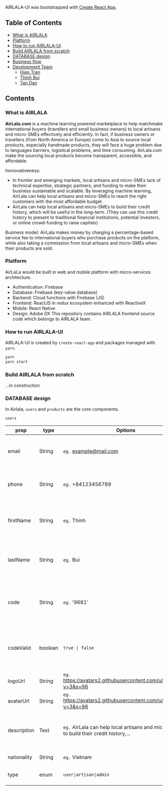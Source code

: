 AIRLALA-UI was bootstrapped with [Create React App](https://github.com/facebookincubator/create-react-app).

## Table of Contents
- [What is AIRLALA](#what-is-airlala)
- [Platform](#platform)
- [How to run AIRLALA-UI](#how-to-run-airlala-ui)
- [Build AIRLALA from scratch](#build-airlala-from-scratch)
- [DATABASE design](#database)
- [Business flow](#business-flow)
- [Development Team](#development-team)
  - [Hiep Tran](https://github.com/kaeljune)
  - [Thinh Bui](https://github.com/bdthinh)
  - [Tan Dao](https://github.com/daoduytan)

## Contents

### <a name="what-is-airlala">What is AIRLALA</a>
**AirLala.com** is a machine learning powered marketplace to help matchmake international buyers (travellers and small business owners) to local artisans and micro-SMEs effectively and efficiently. In fact, if business owners or travellers (from North America or Europe) come to Asia to source local products, especially handmade products, they will face a huge problem due to languages barriers, logistical problems, and time consuming. AirLala.com make the sourcing local products become transparent, accessible, and affordable.

Innnovativeness:
  - In frontier and emerging markets, local artisans and micro-SMEs lack of technical expertise, strategic partners, and funding to make their business sustainable and scalable. By leveraging machine learning, AirLala can help local artisans and micro-SMEs to reach the right customers with the most affordable budget. 
  - AirLala can help local artisans and micro-SMEs to build their credit history, which will be useful in the long-term. (They can use this credit history to present to traditional financial institutions, potential investors, or online crowd-funding to raise capitals)

Business model: AirLala makes money by charging a percentage-based service fee to international buyers who purchase products on the platform, while also taking a commission from local artisans and micro-SMEs when their products are sold.

### <a name="platform">Platform</a>
AirLaLa would be built in web and mobile platform with micro-services architecture.
  - Authentication: Firebase
  - Database: Firebase (key-value database)
  - Backend: Cloud functions with Firebase (JS)
  - Frontend: ReactJS in redux ecosystem enhanced with ReactiveX
  - Mobile: React Native
  - Design: Adobe DX
This repository contains AIRLALA frontend source code which belongs to AIRLALA team.

### <a name="how-to-run-airlala-ui">How to run AIRLALA-UI</a>
AIRLALA-UI is created by `create-react-app` and packages managed with `yarn`.
```js
yarn
yarn start
```

### <a name="build-airlala-from-scratch">Build AIRLALA from scratch</a>
...in construction

### <a name="database">DATABASE design</a>
In Airlala, `users` and `products` are the core components.

`users`

|prop|type|Options|Role|
|--- |--- |--- |--- |
|email|String|`eg.` example@mail.com|user's email required to input after login successfully|
|phone|String|`eg.` +84123456789|user phone number used to register AIRLALA|
|firstName|String|`eg.` Thinh|user's firstName required to input after login successfully|
|lastName|String|`eg.` Bui|user's lastName required to input after login successfully|
|code|String|`eg.` '9681'|code returned from Twillo 3rd party used to verify phone number|
|codeValid|boolean|`true \| false`|as the code is OTP, codeValid tells system the code is yet valid or not|
|logoUrl|String|`eg.` https://avatars2.githubusercontent.com/u/4838237?v=3&s=96|local Artisan business logo URL|
|avatarUrl|String|`eg.` https://avatars2.githubusercontent.com/u/4838237?v=3&s=96|user avatar URL|
|description|Text|`eg.` AirLala can help local artisans and micro-SMEs to build their credit history,...|Tell us about yourself or your business if you're artisan|
|nationality|String|`eg.` Vietnam|user nationality|
|type|enum|`user\|artisan\|admin`|authorization in AIRLALA system|
